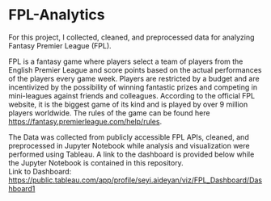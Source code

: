 # FPL-Analytics

For this project, I collected, cleaned, and preprocessed data for analyzing Fantasy Premier League (FPL).

FPL is a fantasy game where players select a team of players from the English Premier League and score points based on the actual performances of the players every game week. 
Players are restricted by a budget and are incentivized by the possibility of winning fantastic prizes and competing in mini-leagues against friends and colleagues. 
According to the official FPL website, it is the biggest game of its kind and is played by over 9 million players worldwide. 
The rules of the game can be found here https://fantasy.premierleague.com/help/rules.

The Data was collected from publicly accessible FPL APIs, cleaned, and preprocessed in Jupyter Notebook while analysis and visualization were performed using Tableau.
A link to the dashboard is provided below while the Jupyter Notebook is contained in this repository. <br/>
Link to Dashboard: https://public.tableau.com/app/profile/seyi.aideyan/viz/FPL_Dashboard/Dashboard1
